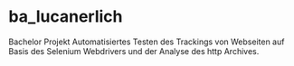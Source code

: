 # ba_lucanerlich

Bachelor Projekt
Automatisiertes Testen des Trackings von Webseiten auf Basis des Selenium Webdrivers und der Analyse des http Archives.
